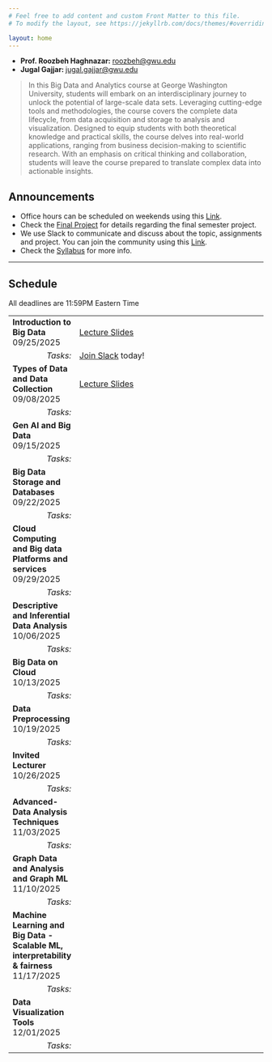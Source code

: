 ```yaml
---
# Feel free to add content and custom Front Matter to this file.
# To modify the layout, see https://jekyllrb.com/docs/themes/#overriding-theme-defaults

layout: home
---
```


<link rel="shortcut icon" type="image/x-icon" href="./favicon.ico">

<div class="wrapper" markdown="0"><div class="footer-col-wrapper">
<div class="footer-col two-col-2">
	<ul class="contact-list">
		<li><b>Prof. Roozbeh Haghnazar: </b><a href="mailto:roozbeh@gwu.edu">roozbeh@gwu.edu</a></li>
		<li><b>Jugal Gajjar: </b><a href="mailto:jugal.gajjar@gwu.edu">jugal.gajjar@gwu.edu</a></li>
	</ul>
	</div>
</div></div>

> In this Big Data and Analytics course at George Washington University, students will embark on an interdisciplinary journey to unlock the potential of large-scale data sets. Leveraging cutting-edge tools and methodologies, the course covers the complete data lifecycle, from data acquisition and storage to analysis and visualization. Designed to equip students with both theoretical knowledge and practical skills, the course delves into real-world applications, ranging from business decision-making to scientific research. With an emphasis on critical thinking and collaboration, students will leave the course prepared to translate complex data into actionable insights.

## Announcements ##
- Office hours can be scheduled on weekends using this [Link](https://calendly.com/roozbeh-haghnazar/office-hour).
- Check the [Final Project](/fall2025/projects) for details regarding the final semester project.
- We use Slack to communicate and discuss about the topic, assignments and project. You can join the community using this [Link](https://join.slack.com/t/bigdatafall2025/shared_invite/zt-3czbn3r38-IKaSTG5Lh0MAVWbKEGim0w).
- Check the [Syllabus](/fall2025/syllabus) for more info.


<hr>

## Schedule  ##

All deadlines are 11:59PM Eastern Time

<div style="font-size:90%">

<table>
	<tr>
		<td>
			<b>Introduction to Big Data</b>
			<br>09/25/2025
		</td>
		<td>
			<a href="./slides/1-Introduction.pdf">Lecture Slides</a>
		</td>
	</tr>
	<tr>
		<td style="text-align:right">
			<i>Tasks:</i>
		</td>
		<td>
			<a href="https://join.slack.com/t/bigdatafall2025/shared_invite/zt-3czbn3r38-IKaSTG5Lh0MAVWbKEGim0w">Join Slack</a> today!
		</td>
	</tr>
	<tr>
		<td>
			<b>Types of Data and Data Collection</b>
			<br>09/08/2025
		</td>
		<td>
			<a href="./slides/2-Types of Data and Data Collection.pdf">Lecture Slides</a>
		</td>
	</tr>
	<tr>
		<td style="text-align:right">
			<i>Tasks:</i>
		</td> 
		<td>
		</td>
	</tr>
	<tr>
		<td>
			<b>Gen AI and Big Data</b>
			<br>09/15/2025
		</td>
		<td>
		</td>
	</tr>
	<tr>
		<td style="text-align:right">
			<i>Tasks:</i>
		</td> 
		<td>
		</td>
	</tr>
	<tr>
		<td>
			<b>Big Data Storage and Databases</b>
			<br>09/22/2025
		</td>
		<td>
		</td>
	</tr>
	<tr>
		<td style="text-align:right">
			<i>Tasks:</i>
		</td> 
		<td>
		</td>
	</tr>
	<tr>
		<td>
			<b>Cloud Computing and Big data Platforms and services</b>
			<br>09/29/2025
		</td>
		<td>
		</td>
	</tr>
	<tr>
		<td style="text-align:right">
			<i>Tasks:</i>
		</td> 	
	</tr>
	<tr>
		<td>
			<b>Descriptive and Inferential Data Analysis</b>
			<br>10/06/2025
		</td>
		<td>
		</td>
	</tr>
	<tr>
		<td style="text-align:right">
			<i>Tasks:</i>
		</td> 
		<td>
		</td>
	</tr>
	<tr>
		<td style="width:20%">
			<b>Big Data on Cloud</b>
			<br>10/13/2025
		</td>
		<td>
		</td>
	</tr>
	<tr>
		<td style="text-align:right">
			<i>Tasks:</i>
		</td>
		<td>
		</td>
	</tr>
	<tr>
		<td>
			<b>Data Preprocessing</b>
			<br>10/19/2025
		</td>
		<td>
		</td>
	</tr>
	<tr>
		<td style="text-align:right">
			<i>Tasks:</i>
		</td>
		<td>
		</td>
	</tr>
	<tr>
		<td>
			<b>Invited Lecturer</b>
			<br>10/26/2025
		</td>
		<td>
		</td>
	</tr>
	<tr>
		<td style="text-align:right">
			<i>Tasks:</i>
		</td>
		<td>
		</td>
	</tr>
	<tr>
		<td>
			<b>Advanced-Data Analysis Techniques</b>
			<br>11/03/2025
		</td>
		<td>
		</td>
	</tr>
	<tr>
		<td style="text-align:right">
			<i>Tasks:</i>
		</td>
		<td>
		</td>
	</tr>
	<tr>
		<td>
			<b>Graph Data and Analysis and Graph ML</b>
			<br>11/10/2025
		</td>
		<td>
		</td>
	</tr>
	<tr>
		<td style="text-align:right">
			<i>Tasks:</i>
		</td>
		<td>
		</td>
	</tr>
	<tr>
		<td>
			<b>Machine Learning and Big Data - Scalable ML, interpretability & fairness</b>
			<br>11/17/2025
		</td>
		<td>
		</td>
	</tr>
	<tr>
		<td style="text-align:right">
            <i>Tasks:</i>
        </td>
        <td>
        </td>
	</tr>
	<tr>
		<td>
			<b>Data Visualization Tools</b>
			<br>12/01/2025
		</td>
		<td>
		</td>
	</tr>
	<tr>
		<td style="text-align:right">
			<i>Tasks:</i>
		</td>
		<td>
		</td>
	</tr>
</table>

</div>